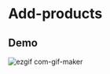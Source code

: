 # Add-products

## Demo

![ezgif com-gif-maker](https://user-images.githubusercontent.com/70117105/144853967-a4f48077-dc67-45dd-b1eb-3451b6f7fc14.gif)
